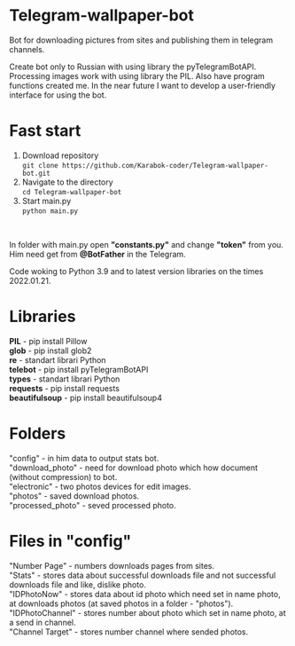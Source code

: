 # Telegram-wallpaper-bot
Bot for downloading pictures from sites and publishing them in telegram channels.

Create bot only to Russian with using library the pyTelegramBotAPI. Processing images work with using library the PIL. Also have program functions created me.
In the near future I want to develop a user-friendly interface for using the bot.

# Fast start

1. Download repository <br>
`git clone https://github.com/Karabok-coder/Telegram-wallpaper-bot.git`
2. Navigate to the directory <br>
`cd Telegram-wallpaper-bot`
3. Start main.py <br>
`python main.py`
<br>

In folder with main.py open <b>"constants.py"</b> and change <b>"token"</b> from you.
Him need get from <b>@BotFather</b> in the Telegram.

Code woking to Python 3.9 and to  latest version libraries on the times 2022.01.21.

# Libraries
<b>PIL</b> - pip install Pillow <br>
<b>glob</b> - pip install glob2 <br>
<b>re</b> - standart librari Python <br>
<b>telebot</b> - pip install pyTelegramBotAPI <br>
<b>types</b> - standart librari Python <br>
<b>requests</b> - pip install requests <br>
<b>beautifulsoup</b> - pip install beautifulsoup4 <br>

# Folders
"config" - in him data to output stats bot. <br>
"download_photo" - need for download photo which how document (without compression) to bot. <br>
"electronic" - two photos devices for edit images. <br>
"photos" - saved download photos.<br>
"processed_photo" - seved processed photo.<br>

# Files in "config" 
"Number Page" - numbers downloads pages from sites. <br>
"Stats" - stores data about successful downloads file and not successful downloads file and like, dislike photo. <br>
"IDPhotoNow" - stores data about id photo which need set in name photo, at downloads photos (at saved photos in a folder - "photos").<br>
"IDPhotoChannel" - stores number about photo which set in name photo, at a send in channel. <br>
"Channel Target" - stores number channel where sended photos. <br>
